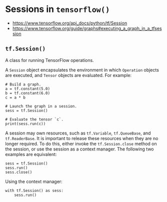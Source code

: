 # Sessions in `tensorflow()`

- https://www.tensorflow.org/api_docs/python/tf/Session
- https://www.tensorflow.org/guide/graphs#executing_a_graph_in_a_tfsession



## `tf.Session()`

A class for running TensorFlow operations.

A `Session` object encapsulates the environment in which `Operation` objects are executed, and
`Tensor` objects are evaluated. For example:


~~~~
# Build a graph.
a = tf.constant(5.0)
b = tf.constant(6.0)
c = a * b

# Launch the graph in a session.
sess = tf.Session()

# Evaluate the tensor `c`.
print(sess.run(c))
~~~~

A session may own resources, such as `tf.Variable`, `tf.QueueBase`, and `tf.ReaderBase`. It is
important to release these resources when they are no longer required. To do this, either invoke the
`tf.Session.close` method on the session, or use the session as a context manager. The following two
examples are equivalent:


~~~~
sess = tf.Session()
sess.run()
sess.close()
~~~~

Using the context manager:

~~~~
with tf.Session() as sess:
    sess.run()
~~~~
